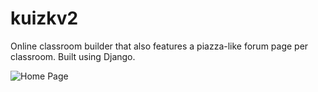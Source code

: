 # kuizkv2

Online classroom builder that also features a piazza-like forum page per classroom. Built using Django.

![Home Page](https://raw.github.com/YudiTan/kuizkv2/master/home.png)
